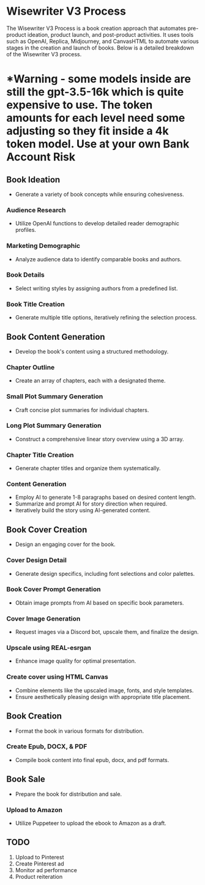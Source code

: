 # Wisewriter V3 Process

The Wisewriter V3 Process is a book creation approach that automates pre-product ideation, product launch, and post-product activities. It uses tools such as OpenAI, Replica, Midjourney, and CanvasHTML to automate various stages in the creation and launch of books. Below is a detailed breakdown of the Wisewriter V3 process.

# *Warning - some models inside are still the gpt-3.5-16k which is quite expensive to use. The token amounts for each level need some adjusting so they fit inside a 4k token model. Use at your own Bank Account Risk

## Book Ideation
- Generate a variety of book concepts while ensuring cohesiveness.

### Audience Research
- Utilize OpenAI functions to develop detailed reader demographic profiles.

### Marketing Demographic
- Analyze audience data to identify comparable books and authors.

### Book Details
- Select writing styles by assigning authors from a predefined list.

### Book Title Creation
- Generate multiple title options, iteratively refining the selection process.

## Book Content Generation
- Develop the book's content using a structured methodology.

### Chapter Outline
- Create an array of chapters, each with a designated theme.

### Small Plot Summary Generation
- Craft concise plot summaries for individual chapters.

### Long Plot Summary Generation
- Construct a comprehensive linear story overview using a 3D array.

### Chapter Title Creation
- Generate chapter titles and organize them systematically.

### Content Generation
- Employ AI to generate 1-8 paragraphs based on desired content length.
- Summarize and prompt AI for story direction when required.
- Iteratively build the story using AI-generated content.

## Book Cover Creation
- Design an engaging cover for the book.

### Cover Design Detail
- Generate design specifics, including font selections and color palettes.

### Book Cover Prompt Generation
- Obtain image prompts from AI based on specific book parameters.

### Cover Image Generation
- Request images via a Discord bot, upscale them, and finalize the design.

### Upscale using REAL-esrgan
- Enhance image quality for optimal presentation.

### Create cover using HTML Canvas
- Combine elements like the upscaled image, fonts, and style templates.
- Ensure aesthetically pleasing design with appropriate title placement.

## Book Creation
- Format the book in various formats for distribution.

### Create Epub, DOCX, & PDF
- Compile book content into final epub, docx, and pdf formats.

## Book Sale
- Prepare the book for distribution and sale.

### Upload to Amazon
- Utilize Puppeteer to upload the ebook to Amazon as a draft.

## TODO
1. Upload to Pinterest
2. Create Pinterest ad
3. Monitor ad performance
4. Product reiteration
